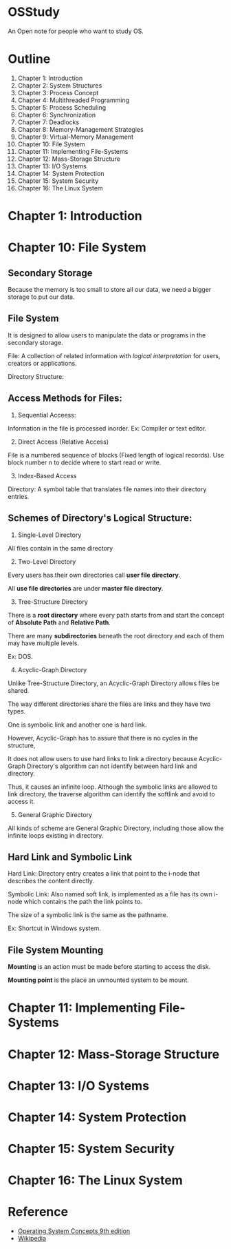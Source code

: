 # OSStudy
An Open note for people who want to study OS.

# Outline

1. Chapter 1: Introduction
2. Chapter 2: System Structures
3. Chapter 3: Process Concept
4. Chapter 4: Multithreaded Programming
5. Chapter 5: Process Scheduling
6. Chapter 6: Synchronization
7. Chapter 7: Deadlocks
8. Chapter 8: Memory-Management Strategies
9. Chapter 9: Virtual-Memory Management
10. Chapter 10: File System
11. Chapter 11: Implementing File-Systems
12. Chapter 12: Mass-Storage Structure
13. Chapter 13: I/O Systems
14. Chapter 14: System Protection
15. Chapter 15: System Security
16. Chapter 16: The Linux System


# Chapter 1: Introduction

# Chapter 10: File System

## Secondary Storage

Because the memory is too small to store all our data, we need a bigger storage to put our data.

## File System

It is designed to allow users to manipulate the data or programs in the secondary storage.

File: A collection of related information with *logical interpretation* for users, creators or applications.

Directory Structure: 

## Access Methods for Files: 

1. Sequential Acceess:

Information in the file is processed inorder. Ex: Compiler or text editor.


2. Direct Access (Relative Access)

File is a numbered sequence of blocks (Fixed length of logical records). 
Use block number n to decide where to start read or write.


3. Index-Based Access

Directory: A symbol table that translates file names into their directory entries.


## Schemes of Directory's Logical Structure:

1. Single-Level Directory

All files contain in the same directory

2. Two-Level Directory

Every users has their own directories call **user file directory**.

All **use file directories** are under **master file directory**.


3. Tree-Structure Directory

There is a **root directory** where every path starts from and start the concept of **Absolute Path** and **Relative Path**.

There are many **subdirectories** beneath the root directory and each of them may have multiple levels.

Ex: DOS.

4. Acyclic-Graph Directory

Unlike Tree-Structure Directory, an Acyclic-Graph Directory allows files be shared. 

The way different directories share the files are links and they have two types.

One is symbolic link and another one is hard link. 

However, Acyclic-Graph has to assure that there is no cycles in the structure,

It does not allow users to use hard links to link a directory because Acyclic-Graph Directory's algorithm can not identify between hard link and directory.

Thus, it causes an infinite loop. Although the symbolic links are allowed to link directory, the traverse algorithm can identify the softlink and avoid to access it.


5. General Graphic Directory

All kinds of scheme are General Graphic Directory, including those allow the infinite loops existing in directory.

## Hard Link and Symbolic Link

Hard Link: Directory entry creates a link that point to the i-node that describes the content directly.

Symbolic Link: Also named soft link, is implemented as a file has its own i-node which contains the path the link points to.

The size of a symbolic link is the same as the pathname. 

Ex: Shortcut in Windows system.

## File System Mounting

**Mounting** is an action must be made before starting to access the disk.

**Mounting point** is the place an unmounted system to be mount. 

# Chapter 11: Implementing File-Systems



# Chapter 12: Mass-Storage Structure

# Chapter 13: I/O Systems

# Chapter 14: System Protection

# Chapter 15: System Security

# Chapter 16: The Linux System

# Reference

* [Operating System Concepts 9th edition ](http://as.wiley.com/WileyCDA/WileyTitle/productCd-EHEP002013.html)
* [Wikipedia](https://www.wikipedia.org)

